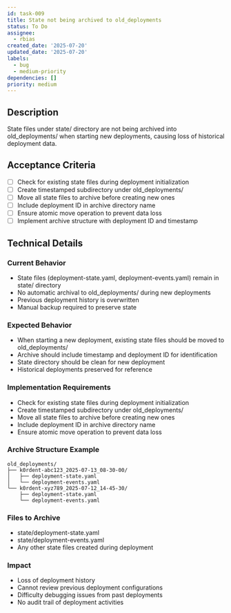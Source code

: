 ```yaml
---
id: task-009
title: State not being archived to old_deployments
status: To Do
assignee:
  - rbias
created_date: '2025-07-20'
updated_date: '2025-07-20'
labels:
  - bug
  - medium-priority
dependencies: []
priority: medium
---
```


## Description

State files under state/ directory are not being archived into old_deployments/ when starting new deployments, causing loss of historical deployment data.

## Acceptance Criteria

- [ ] Check for existing state files during deployment initialization
- [ ] Create timestamped subdirectory under old_deployments/
- [ ] Move all state files to archive before creating new ones
- [ ] Include deployment ID in archive directory name
- [ ] Ensure atomic move operation to prevent data loss
- [ ] Implement archive structure with deployment ID and timestamp

## Technical Details

### Current Behavior
- State files (deployment-state.yaml, deployment-events.yaml) remain in state/ directory
- No automatic archival to old_deployments/ during new deployments
- Previous deployment history is overwritten
- Manual backup required to preserve state

### Expected Behavior
- When starting a new deployment, existing state files should be moved to old_deployments/
- Archive should include timestamp and deployment ID for identification
- State directory should be clean for new deployment
- Historical deployments preserved for reference

### Implementation Requirements
- Check for existing state files during deployment initialization
- Create timestamped subdirectory under old_deployments/
- Move all state files to archive before creating new ones
- Include deployment ID in archive directory name
- Ensure atomic move operation to prevent data loss

### Archive Structure Example
```
old_deployments/
├── k0rdent-abc123_2025-07-13_08-30-00/
│   ├── deployment-state.yaml
│   └── deployment-events.yaml
└── k0rdent-xyz789_2025-07-12_14-45-30/
    ├── deployment-state.yaml
    └── deployment-events.yaml
```

### Files to Archive
- state/deployment-state.yaml
- state/deployment-events.yaml
- Any other state files created during deployment

### Impact
- Loss of deployment history
- Cannot review previous deployment configurations
- Difficulty debugging issues from past deployments
- No audit trail of deployment activities
